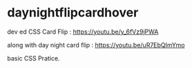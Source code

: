 # daynightflipcardhover

dev ed CSS Card Flip : https://youtu.be/y_6fVz9jPWA

along with day night card flip : https://youtu.be/uR7EbQImYmo

basic CSS Pratice.
